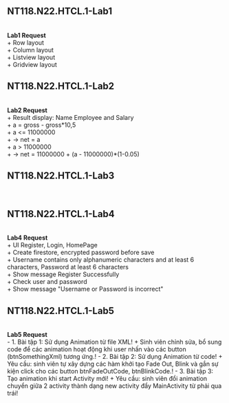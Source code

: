 <h2>NT118.N22.HTCL.1-Lab1</h2></br>
<b>Lab1 Request</b></br>
+ Row layout</br>
+ Column layout</br>
+ Listview layout</br>
+ Gridview layout</br>
<h2>NT118.N22.HTCL.1-Lab2</h2></br>
<b>Lab2 Request</b></br>
+ Result display: Name Employee and Salary</br>
+ a = gross - gross*10,5</br>
+ a <= 11000000</br>
+ -> net = a</br>
+ a > 11000000</br>
+ -> net = 11000000 + (a - 11000000)*(1-0.05)</br>
<h2>NT118.N22.HTCL.1-Lab3</h2></br>

<h2>NT118.N22.HTCL.1-Lab4</h2></br>
<b>Lab4 Request</b></br>
+ UI Register, Login, HomePage</br>
+ Create firestore, encrypted password before save</br>
+ Username contains only alphanumeric characters and at least 6 characters, Password at least 6 characters</br>
+ Show message Register Successfully</br>
+ Check user and password</br>
+ Show message "Username or Password is incorrect"</br>

<h2>NT118.N22.HTCL.1-Lab5</h2></br>
<b>Lab5 Request</b></br>
- 1.	Bài tập 1: Sử dụng Animation từ file XML!
+ Sinh viên chỉnh sửa, bổ sung code để các animation hoạt động khi user nhấn vào các button (btnSomethingXml) tương ứng.!
- 2.	Bài tập 2: Sử dụng Animation từ code!
+ Yêu cầu: sinh viên tự xây dựng các hàm khởi tạo Fade Out, Blink và gắn sự kiện click cho các button btnFadeOutCode, btnBlinkCode.!
- 3.	Bài tập 3: Tạo animation khi start Activity mới!
+ Yêu cầu: sinh viên đổi animation chuyển giữa 2 activity thành dạng new activity đẩy MainActivity từ phải qua trái!
